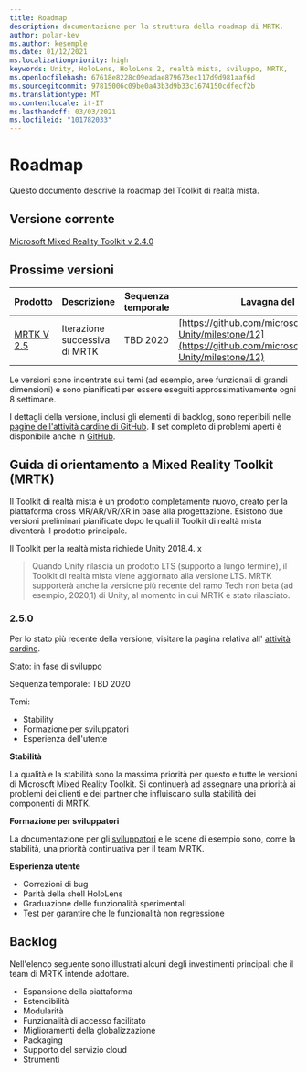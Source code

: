 ```yaml
---
title: Roadmap
description: documentazione per la struttura della roadmap di MRTK.
author: polar-kev
ms.author: kesemple
ms.date: 01/12/2021
ms.localizationpriority: high
keywords: Unity, HoloLens, HoloLens 2, realtà mista, sviluppo, MRTK,
ms.openlocfilehash: 67618e8228c09eadae879673ec117d9d981aaf6d
ms.sourcegitcommit: 97815006c09be0a43b3d9b33c1674150cdfecf2b
ms.translationtype: MT
ms.contentlocale: it-IT
ms.lasthandoff: 03/03/2021
ms.locfileid: "101782033"
---
```

# <a name="roadmap"></a>Roadmap

Questo documento descrive la roadmap del Toolkit di realtà mista.

## <a name="current-release"></a>Versione corrente

[Microsoft Mixed Reality Toolkit v 2.4.0](https://github.com/Microsoft/MixedRealityToolkit-Unity/releases/tag/v2.4.0)

## <a name="upcoming-releases"></a>Prossime versioni

| Prodotto | Descrizione | Sequenza temporale | Lavagna del progetto |
| --- | --- | --- | --- |
| [MRTK V 2.5](#250) | Iterazione successiva di MRTK | TBD 2020 | [https://github.com/microsoft/MixedRealityToolkit-Unity/milestone/12](https://github.com/microsoft/MixedRealityToolkit-Unity/milestone/12) |

Le versioni sono incentrate sui temi (ad esempio, aree funzionali di grandi dimensioni) e sono pianificati per essere eseguiti approssimativamente ogni 8 settimane.

I dettagli della versione, inclusi gli elementi di backlog, sono reperibili nelle [pagine dell'attività cardine di GitHub](https://github.com/Microsoft/MixedRealityToolkit-Unity/milestones). Il set completo di problemi aperti è disponibile anche in [GitHub](https://github.com/microsoft/MixedRealityToolkit-Unity/issues).

## <a name="mixed-reality-toolkit-mrtk-roadmap"></a>Guida di orientamento a Mixed Reality Toolkit (MRTK)

Il Toolkit di realtà mista è un prodotto completamente nuovo, creato per la piattaforma cross MR/AR/VR/XR in base alla progettazione. Esistono due versioni preliminari pianificate dopo le quali il Toolkit di realtà mista diventerà il prodotto principale.

Il Toolkit per la realtà mista richiede Unity 2018.4. x

> Quando Unity rilascia un prodotto LTS (supporto a lungo termine), il Toolkit di realtà mista viene aggiornato alla versione LTS. MRTK supporterà anche la versione più recente del ramo Tech non beta (ad esempio, 2020,1) di Unity, al momento in cui MRTK è stato rilasciato.

### <a name="250"></a>2.5.0

Per lo stato più recente della versione, visitare la pagina relativa all' [attività cardine]( https://github.com/microsoft/MixedRealityToolkit-Unity/milestone/12).

Stato: in fase di sviluppo

Sequenza temporale: TBD 2020

Temi:

- Stability
- Formazione per sviluppatori
- Esperienza dell'utente

**Stabilità**

La qualità e la stabilità sono la massima priorità per questo e tutte le versioni di Microsoft Mixed Reality Toolkit. Si continuerà ad assegnare una priorità ai problemi dei clienti e dei partner che influiscano sulla stabilità dei componenti di MRTK.

**Formazione per sviluppatori**

La documentazione per gli [sviluppatori](https://microsoft.github.io/MixedRealityToolkit-Unity) e le scene di esempio sono, come la stabilità, una priorità continuativa per il team MRTK.

**Esperienza utente**

- Correzioni di bug
- Parità della shell HoloLens
- Graduazione delle funzionalità sperimentali
- Test per garantire che le funzionalità non regressione

## <a name="backlog"></a>Backlog

Nell'elenco seguente sono illustrati alcuni degli investimenti principali che il team di MRTK intende adottare.

- Espansione della piattaforma
- Estendibilità
- Modularità
- Funzionalità di accesso facilitato
- Miglioramenti della globalizzazione
- Packaging
- Supporto del servizio cloud
- Strumenti

